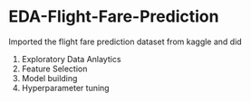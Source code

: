 # EDA-Flight-Fare-Prediction
Imported the flight fare prediction dataset from kaggle
and did 

1. Exploratory Data Anlaytics
2. Feature Selection
3. Model building
4. Hyperparameter tuning

